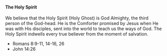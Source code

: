 #### The Holy Spirit

We believe that the Holy Spirit (Holy Ghost) is God Almighty, the third person of the God-head. He is the Comforter promised by Jesus when He was with His disciples, sent into the world to teach us the ways of God. The Holy Spirit indwells every true believer from the moment of salvation.

* Romans 8:9-11, 14-16, 26
* John 14:26
